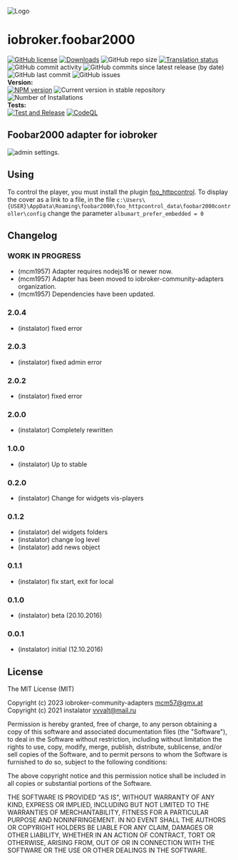 ![Logo](admin/foobar2000.png)

# iobroker.foobar2000

[![GitHub license](https://img.shields.io/github/license/iobroker-community-adapters/ioBroker.foobar2000)](https://github.com/iobroker-community-adapters/ioBroker.foobar2000/blob/master/LICENSE)
[![Downloads](https://img.shields.io/npm/dm/iobroker.foobar2000.svg)](https://www.npmjs.com/package/iobroker.foobar2000)
![GitHub repo size](https://img.shields.io/github/repo-size/iobroker-community-adapters/ioBroker.foobar2000)
[![Translation status](https://weblate.iobroker.net/widgets/adapters/-/foobar2000/svg-badge.svg)](https://weblate.iobroker.net/engage/adapters/?utm_source=widget)</br>
![GitHub commit activity](https://img.shields.io/github/commit-activity/m/iobroker-community-adapters/ioBroker.foobar2000)
![GitHub commits since latest release (by date)](https://img.shields.io/github/commits-since/iobroker-community-adapters/ioBroker.foobar2000/latest)
![GitHub last commit](https://img.shields.io/github/last-commit/iobroker-community-adapters/ioBroker.foobar2000)
![GitHub issues](https://img.shields.io/github/issues/iobroker-community-adapters/ioBroker.foobar2000)
</br>
**Version:** </br>
[![NPM version](http://img.shields.io/npm/v/iobroker.foobar2000.svg)](https://www.npmjs.com/package/iobroker.foobar2000)
![Current version in stable repository](https://iobroker.live/badges/foobar2000-stable.svg)
![Number of Installations](https://iobroker.live/badges/foobar2000-installed.svg)
</br>
**Tests:** </br>
[![Test and Release](https://github.com/iobroker-community-adapters/ioBroker.foobar2000/actions/workflows/test-and-release.yml/badge.svg)](https://github.com/iobroker-community-adapters/ioBroker.foobar2000/actions/workflows/test-and-release.yml)
[![CodeQL](https://github.com/iobroker-community-adapters/ioBroker.foobar2000/actions/workflows/codeql.yml/badge.svg)](https://github.com/iobroker-community-adapters/ioBroker.foobar2000/actions/workflows/codeql.yml)

<!--
## Sentry
**This adapter uses Sentry libraries to automatically report exceptions and code errors to the developers.**
For more details and for information how to disable the error reporting see [Sentry-Plugin Documentation](https://github.com/ioBroker/plugin-sentry#plugin-sentry)! Sentry reporting is used starting with js-controller 3.0.
-->

## Foobar2000 adapter for iobroker

![admin settings.](admin/admin.png)

## Using

To control the player, you must install the plugin [foo_httpcontrol](https://bitbucket.org/oblikoamorale/foo_httpcontrol/downloads/).
To display the cover as a link to a file, in the file ```c:\Users\{USER}\AppData\Roaming\foobar2000\foo_httpcontrol_data\foobar2000controller\config``` change the parameter ```albumart_prefer_embedded = 0```

## Changelog

<!--
    Placeholder for the next version (at the beginning of the line):
    ### **WORK IN PROGRESS**
-->
### **WORK IN PROGRESS**
* (mcm1957) Adapter requires nodejs16 or newer now.
* (mcm1957) Adapter has been moved to iobroker-community-adapters organization.
* (mcm1957) Dependencies have been updated.

### 2.0.4
* (instalator) fixed error

### 2.0.3
* (instalator) fixed admin error

### 2.0.2
* (instalator) fixed error

### 2.0.0
* (instalator) Completely rewritten

### 1.0.0
* (instalator) Up to stable

### 0.2.0
* (instalator) Change for widgets vis-players

### 0.1.2
* (instalator) del widgets folders
* (instalator) change log level
* (instalator) add news object

### 0.1.1
* (instalator) fix start, exit for local

### 0.1.0
* (instalator) beta (20.10.2016)

### 0.0.1
* (instalator) initial (12.10.2016)

## License
The MIT License (MIT)

Copyright (c) 2023 iobroker-community-adapters <mcm57@gmx.at>
Copyright (c) 2021 instalator <vvvalt@mail.ru>

Permission is hereby granted, free of charge, to any person obtaining a copy
of this software and associated documentation files (the "Software"), to deal
in the Software without restriction, including without limitation the rights
to use, copy, modify, merge, publish, distribute, sublicense, and/or sell
copies of the Software, and to permit persons to whom the Software is
furnished to do so, subject to the following conditions:

The above copyright notice and this permission notice shall be included in all
copies or substantial portions of the Software.

THE SOFTWARE IS PROVIDED "AS IS", WITHOUT WARRANTY OF ANY KIND, EXPRESS OR
IMPLIED, INCLUDING BUT NOT LIMITED TO THE WARRANTIES OF MERCHANTABILITY,
FITNESS FOR A PARTICULAR PURPOSE AND NONINFRINGEMENT. IN NO EVENT SHALL THE
AUTHORS OR COPYRIGHT HOLDERS BE LIABLE FOR ANY CLAIM, DAMAGES OR OTHER
LIABILITY, WHETHER IN AN ACTION OF CONTRACT, TORT OR OTHERWISE, ARISING FROM,
OUT OF OR IN CONNECTION WITH THE SOFTWARE OR THE USE OR OTHER DEALINGS IN THE
SOFTWARE.
